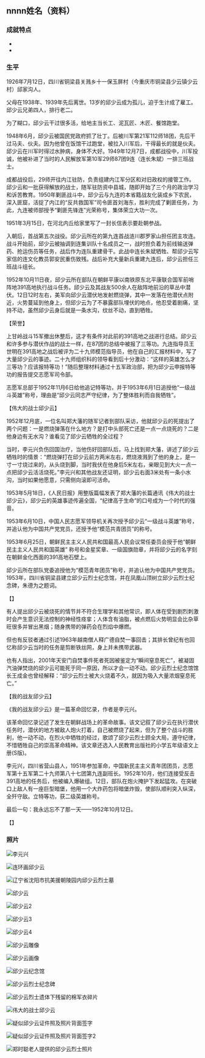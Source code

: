 ## nnnn姓名（资料）

### 成就特点

- ​
- ​


### 生平

1926年7月12日，四川省铜梁县关溅乡十一保玉屏村（今重庆市铜梁县少云镇少云村）邱家沟人。

父母在1938年、1939年先后离世。13岁的邱少云成为孤儿，迫于生计成了雇工。邱少云兄弟四人，排行老二。

为了糊口，邱少云干过很多活，给地主当长工、泥瓦匠、木匠、餐馆跑堂。

1948年6月，邱少云被国民党政府抓了壮丁。后被川军第21军112师18团，先后干过马夫、伙夫。因为他曾在饭馆干过跑堂，被拉入川军后，干得最长的就是伙夫。邱少云在川军时得过水肿病，身体不大好。1949年12月7日，成都战役中，川军投诚，他被补进了当时的人民解放军第10军29师87团9连（连长朱斌）一排三班战士。

成都战役后，29师开往内江驻防，负责组建内江军分区和对旧政权的接管工作。邱少云和一批获得解放的战士，随军驻防资中县城，随即开始了三个月的政治学习和诉苦教育。1950年剿匪战斗中，邱少云与九连的本省籍战友化装成乡下农民，深入匪窟，活捉了内江的“反共救国军”司令匪首刘海东，胜利完成了剿匪任务，为此，九连被师部授予“剿匪先锋连”光荣称号，集体荣立大功一次。

1951年3月15日，在河北内丘给家里写了一封长信表示要赴朝参战。

入朝后，首战第五次战役。邱少云所在的第九连首战涟川郡罗家山担任团主攻连。战斗开始前，邱少云被抽调到连集训队十名成员之一，战时担负着为前线输送弹药、抢运伤员等任务，战后作为连队重建骨干。此战中连长朱斌牺牲、帮邱少云写家信的连文化教员郭安民重伤致残。战后补充大量新兵重建九连后，邱少云担任三班战斗组长。

1952年10月11日夜，邱少云所在部队在朝鲜平康以南铁原东北平康联合国军前哨阵地391高地执行战斗任务。邱少云及其战友500余人在敌阵地前沿的草丛中潜伏。12日12时左右，美军向邱少云潜伏地发射燃烧弹，其中一发落在他潜伏点附近，火势蔓延到他身上，但邱少云为了不暴露部队埋伏的地点，他忍受着剧痛，坚持不动，虽然邱少云身后就是一条水沟，纹丝不动，直到牺牲。

【荣誉】

上甘岭战斗15军撤出休整后，这才有条件对此前的391高地之战进行总结。邱少云和许多参与潜伏作战的战士一样，在87团的总结中被报了三等功。九连指导员王世明在391高地之战后被评为二十九师模范指导员，他在自己的汇报材料中，写了大量邱少云的事迹。二十九师组织科的领导看到后十分激动：“这样的英雄怎么才三等功？应该报特等功！”随后整理材料通过十五军政治部，把为邱少云申报特等功的报告提交志愿军司令部。

志愿军总部于1952年11月6日给他追记特等功，并于1953年6月1日追授他“一级战斗英雄”称号，理由是“邱少云同志严守纪律，为了整体胜利而自我牺牲”。



【伟大的战士邱少云】

1952年12月底，一位名叫郑大藩的随军记者到部队采访，他就邱少云的死提出了两个问题：一是燃烧弹落在什么地方？是打中头部死亡还是一点一点烧死的？二是他身边有无水沟？谁看见了邱少云牺牲的全过程？

当时，李元兴负伤回国治疗，当他伤好回部队后，马上找到郑大藩，讲述了邱少云牺牲时的情景：“燃烧弹打在邱少云前方两米左右，燃烧液溅到了他的身上，是一寸一寸烧过来的，从头烧到脚，当时我伏在他身后5米左右，亲眼见到大火一点一点把邱少云活活烧死。”李元兴和其他战友还证明，邱少云右面3米处有一条小水沟，当时如果他愿意，只需侧向滚即可活命。



1953年5月18日，《人民日报》用整版篇幅发表了郑大藩的长篇通讯《伟大的战士邱少云》，邱少云的英雄事迹传遍全国，“纪律高于生命”的口号成为一个时代的强音。

1953年6月10日，中国人民志愿军领导机关再次授予邱少云“一级战斗英雄”称号，并追认他为中国共产党党员，还授予他“模范共青团员”的称号。

1953年6月25日，朝鲜民主主义人民共和国最高人民会议常任委员会授于他“朝鲜民主主义人民共和国英雄” 称号和金星奖章、一级国旗勋章，并将邱少云的名字刻在朝鲜金化西面的391高地石壁上。

邱少云所在部队党委追授他为“模范青年团员”称号，并追认他为中国共产党党员。1953年，四川省铜梁县建立邱少云烈士纪念馆，并在凤凰山顶树立邱少云烈士纪念碑，朱德为之题词。

【】

有人提出邱少云被烧死的情节并不符合生理学和其他常识，即人体在受到剧烈刺激时会产生意识无法控制的神经性痉挛；人体含有油脂，被点燃后火势明显会比杂草旺很多并冒出黑烟；随身携带的弹药会在烈焰中爆燃。

但也有反驳者通过引述1963年越南僧人释广德自焚一事回击；其排长曾纪有也回忆称邱少云当时的任务是剪断铁丝网，身上并未携带武器。

也有人指出，2001年天安门自焚事件死者死因被鉴定为“瞬间窒息死亡”，被凝固汽油弹焚烧的邱少云可能死于同一原因，所以才会一动不动。邱少云烈士纪念馆馆长王成金也曾经解释：“邱少云烈士被大火烧着不久，就因为吸入大量浓烟窒息死亡。”



【我的战友邱少云】

《我的战友邱少云》是一篇革命回忆录，作者是李元兴。

该革命回忆录记述了发生在朝鲜战场上的革命故事。该文记叙了邱少云在执行潜伏任务时，潜伏的地方被敌人炮火打着，自己被燃烧了起来，但为了整个战斗的胜利，他一动不动，在烈火中牺牲的经过，歌颂了邱少云烈士顾全大局，遵守纪律，不惜牺牲自己的崇高革命精神。该文章还选入人民教育出版社的小学五年级语文上册(S版)。

李元兴，四川省营山县人，1951年参加革命，中国新民主主义青年团团员，志愿军第十五军第二十九师第八十七团第九连副班长。1952年10月，他们连接受反击391高地的任务后，他被编入爆破组。12日，部队在炮火掩护下发起猛攻。在突破口上敌人有一座巨型暗堡，他用一个大炸药包将暗堡炸毁，使部队顺利突入纵深，全歼守敌。立特等功，获二级英雄称号。



最后一句：我永远忘不了那一天——1952年10月12日。

【】

### 照片

![李元兴](李元兴.jpg)

![连环画邱少云](连环画邱少云.jpg)

![辽宁省沈阳市抗美援朝陵园内邱少云烈士墓](辽宁省沈阳市抗美援朝陵园内邱少云烈士墓.jpg)

![邱少云](邱少云.jpg)

![邱少云2](邱少云2.jpg)

![邱少云3](邱少云3.jpg)

![邱少云4](邱少云4.jpg)

![邱少云雕像](邱少云雕像.jpg)

![邱少云画像](邱少云画像.jpg)

![邱少云纪念馆](邱少云纪念馆.jpg)

![邱少云烈士纪念碑](邱少云烈士纪念碑.jpg)

![邱少云烈士遗体下残留的棉军衣碎片](邱少云烈士遗体下残留的棉军衣碎片.jpg)

![伟大的战士邱少云](伟大的战士邱少云.jpg)

![疑似邱少云证件照及照片背面签字](疑似邱少云证件照及照片背面签字.jpg)

![疑似邱少云证件照及照片背面签字2](疑似邱少云证件照及照片背面签字2.jpg)

![郑时聪老人提供的邱少云烈士照片](郑时聪老人提供的邱少云烈士照片.jpg)